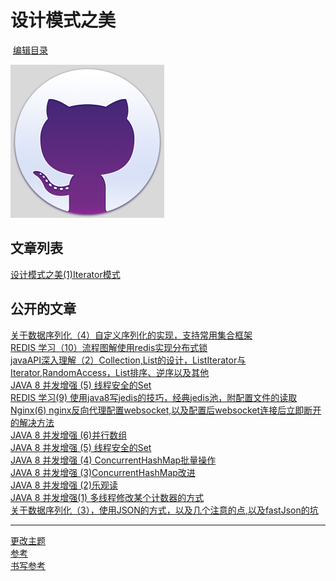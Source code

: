 # 设计模式之美
  
  [编辑目录](https://github.com/WilliamGai/WilliamGai.github.io/edit/master/README.md)

 ![icon](git.PNG)

## 文章列表

[设计模式之美(1)Iterator模式](https://williamgai.github.io/java/设计模式之美(1)Iterator模式) 
  

## 公开的文章
[关于数据序列化（4）自定义序列化的实现，支持常用集合框架](http://blog.csdn.net/kkgbn/article/details/71213810)  
[REDIS 学习（10）流程图解使用redis实现分布式锁](http://blog.csdn.net/kkgbn/article/details/52691864)  
[javaAPI深入理解（2）Collection,List的设计，ListIterator与Iterator,RandomAccess，List排序、逆序以及其他](http://blog.csdn.net/kkgbn/article/details/71474265)  
[JAVA 8 并发增强 (5) 线程安全的Set](http://blog.csdn.net/kkgbn/article/details/52164838)  
[REDIS 学习(9) 使用java8写jedis的技巧，经典jedis池，附配置文件的读取](http://blog.csdn.net/kkgbn/article/details/52633711)  
[Nginx(6) nginx反向代理配置websocket,以及配置后websocket连接后立即断开的解决方法](http://blog.csdn.net/kkgbn/article/details/52278708)  
[JAVA 8 并发增强 (6)并行数组](http://blog.csdn.net/kkgbn/article/details/52168623)  
[JAVA 8 并发增强 (5) 线程安全的Set](http://blog.csdn.net/kkgbn/article/details/52164838)  
[JAVA 8 并发增强 (4) ConcurrentHashMap批量操作](http://blog.csdn.net/kkgbn/article/details/52164362)  
[JAVA 8 并发增强 (3)ConcurrentHashMap改进](http://blog.csdn.net/kkgbn/article/details/52163306)  
[JAVA 8 并发增强 (2)乐观读](http://blog.csdn.net/kkgbn/article/details/52162708)  
[JAVA 8 并发增强(1) 多线程修改某个计数器的方式](http://blog.csdn.net/kkgbn/article/details/52061811)  
[关于数据序列化（3），使用JSON的方式，以及几个注意的点,以及fastJson的坑](http://blog.csdn.net/kkgbn/article/details/52104314)  
[]()
[]()
[]()
[]()
[]()

---

[更改主题](https://github.com/WilliamGai/WilliamGai.github.io/settings)  
[参考](https://help.github.com/categories/github-pages-basics/)  
[书写参考](https://guides.github.com/features/mastering-markdown/)  

